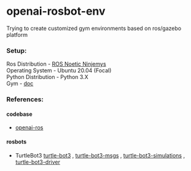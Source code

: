 # openai-rosbot-env

Trying to create customized gym environments based on ros/gazebo platform


### Setup:
Ros Distribution - [ROS Noetic Ninjemys](http://wiki.ros.org/noetic) <br>
Operating System - Ubuntu 20.04 (Focal)  <br>
Python Distribution - Python 3.X <br>
Gym - [doc](https://gym.openai.com/docs/)


### References:

#### codebase
* [openai-ros](http://wiki.ros.org/openai_ros)

#### rosbots
* TurtleBot3 [turtle-bot3](https://github.com/ROBOTIS-GIT/turtlebot3) , [turtle-bot3-msgs](https://github.com/ROBOTIS-GIT/turtlebot3_msgs) , [turtle-bot3-simulations](https://github.com/ROBOTIS-GIT/turtlebot3_simulations) , [turtle-bot3-driver](https://github.com/ROBOTIS-GIT/hls_lfcd_lds_driver)

